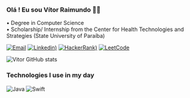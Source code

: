 ### Olá ! Eu sou Vítor Raimundo 🖐🏻

• Degree in Computer Science
<br/>
• Scholarship/ Internship from the Center for Health Technologies and Strategies (State University of Paraíba)
<br/>

[![Email](https://img.shields.io/badge/Gmail-D14836?style=for-the-badge&logo=gmail&logoColor=white)](mailto:vitorgabinio@gmail.com)
[![Linkedin](https://img.shields.io/badge/LinkedIn-0077B5?style=for-the-badge&logo=linkedin&logoColor=white))](https://www.linkedin.com/in/vitor-raimundo/)
[![HackerRank](https://img.shields.io/badge/-Hackerrank-2EC866?style=for-the-badge&logo=HackerRank&logoColor=white))](https://www.hackerrank.com/vitorgabinio)
[![LeetCode](https://img.shields.io/badge/-LeetCode-FFA116?style=for-the-badge&logo=LeetCode&logoColor=black)](https://leetcode.com/vitor_raimundo/)

![Vitor GitHub stats](https://github-readme-stats.vercel.app/api?username=Raivitor09&show_icons=true&theme=tokyonight)

### Technologies I use in my day
<div style="display: inline_block">
  <img align="center" alt="Java" src="https://img.shields.io/badge/Java-ED8B00?style=for-the-badge&logo=openjdk&logoColor=white" />
  <img align="center" alt="Swift" src="https://img.shields.io/badge/Swift-FA7343?style=for-the-badge&logo=swift&logoColor=white" />
</div><br/>
